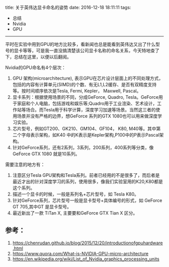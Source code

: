 title: 关于英伟达显卡命名的姿势
date: 2016-12-18 18:11:11
tags:
 - 总结 
 - Nvidia
 - GPU
---

平时在实验中用到GPU的地方比较多，看新闻也总是能看到英伟达又出了什么型号的显卡等等，可是我一直没搞清楚该公司显卡名称的命名关系，今天特地查了下，总结在这里，以便以后翻阅。  
<!--more-->
Nvidia的GPU命名有4个层次：
 1. GPU 架构(microarchitecture), 表示GPU在芯片设计层面上的不同处理方式，包括的内容有计算单元(SIMD)的个数、有无L1,L2缓存、是否有双精度支持等。按时间顺序依次是Tesla, Fermi, Kepler， Maxwell, Pascal。
 2. 显卡系列：根据使用场景的不同，分成GeForce, Quadro, Tesla。GeForce用于家庭和个人电脑，包括游戏和娱乐等;Quadro用于工业渲染、艺术设计，工作站等场合。而Tesla用于科学计算，深度学习加速等场景。当然这三者的使用场景并没有严格的边界，想GeForce 系列的GTX 1080也可以用来做深度学习实验。
 3. 芯片型号，例如GT200、GK210、GM104、GF104， K80, M40等。其中第二个字母表示架构，如K40 中的K表示是Kepler架构,P100中的P表示Pascal架构。
 4. 针对GeForce系列，还有2系列，3系列，200系列，400系列等分类，像GeForce GTX 1080 就是10系列。
 
需要注意的地方有：
 1. 注意区分Tesla GPU架构和Tesla系列。前者已经用的不是很多了，而后者是最近才出的针对深度学习的系列，使用很多，像我们实验室用的K20,K80都是这个系列。
 2. 描述一个显卡的时候，一般是系列名+芯片型号，如 Tesla K80。 
 3. 针对GeForce系列，芯片型号一般是显卡型号+具体编号的形式，如 GeForce GT 705,其中GT 是显卡型号。
 4. 最近新出了一款 TiTan X, 主要要和GeForce GTX Tian X 区分。

## 参考：
 1. <https://chenrudan.github.io/blog/2015/12/20/introductionofgpuhardware.html>
 2. <https://www.quora.com/What-is-NVIDIA-GPU-micro-architecture>
 3. <https://en.wikipedia.org/wiki/List_of_Nvidia_graphics_processing_units>
